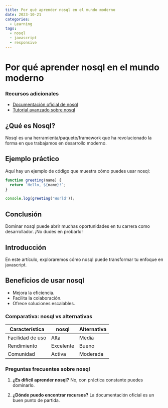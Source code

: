 ```yaml
---
title: Por qué aprender nosql en el mundo moderno
date: 2023-10-21
categories: 
  - Learning
tags:
  - nosql
  - javascript
  - responsive
---
```


# Por qué aprender nosql en el mundo moderno

### Recursos adicionales

- [Documentación oficial de nosql](https://example.com)
- [Tutorial avanzado sobre nosql](https://example.com/tutorial)

## ¿Qué es Nosql?

Nosql es una herramienta/paquete/framework que ha revolucionado la forma en que trabajamos en desarrollo moderno.

## Ejemplo práctico

Aquí hay un ejemplo de código que muestra cómo puedes usar nosql:

```javascript
function greeting(name) {
  return `Hello, ${name}!`;
}

console.log(greeting('World'));
```

## Conclusión

Dominar nosql puede abrir muchas oportunidades en tu carrera como desarrollador. ¡No dudes en probarlo!

## Introducción

En este artículo, exploraremos cómo nosql puede transformar tu enfoque en javascript.

## Beneficios de usar nosql

- Mejora la eficiencia.
- Facilita la colaboración.
- Ofrece soluciones escalables.

### Comparativa: nosql vs alternativas

| Característica | nosql | Alternativa |
|---------------|-------------|------------|
| Facilidad de uso | Alta | Media |
| Rendimiento | Excelente | Bueno |
| Comunidad | Activa | Moderada |

### Preguntas frecuentes sobre nosql

1. **¿Es difícil aprender nosql?**
   No, con práctica constante puedes dominarlo.

2. **¿Dónde puedo encontrar recursos?**
   La documentación oficial es un buen punto de partida.